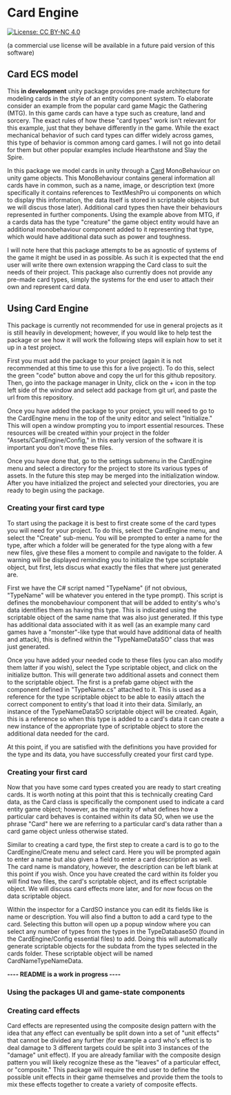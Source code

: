 # Card Engine
[![License: CC BY-NC 4.0](https://img.shields.io/badge/License-CC_BY--NC_4.0-lightgrey.svg)](https://creativecommons.org/licenses/by-nc/4.0/)

(a commercial use license will be available in a future paid version of this software)
## Card ECS model
This **in development** unity package provides pre-made architecture for modeling cards in the style of an entity component system. To elaborate consider an example from the popular card game Magic the Gathering (MTG). In this game cards can have a type such as creature, land and sorcery. The exact rules of how these "card types" work isn't relevant for this example, just that they behave differently in the game. While the exact mechanical behavior of such card types can differ widely across games, this type of behavior is common among card games. I will not go into detail for them but other popular examples include Hearthstone and Slay the Spire.  

In this package we model cards in unity through a [Card](https://github.com/cmwedin/CardEngine/blob/main/Runtime/Cards/Card.cs) MonoBehaviour on unity game objects. This MonoBehaviour contains general information all cards have in common, such as a name, image, or description text (more specifically it contains references to TextMeshPro ui components on which to display this information, the data itself is stored in scriptable objects but we will discus those later). Additional card types then have their behaviours represented in further components. Using the example above from MTG, if a cards data has the type "creature" the game object entity would have an additional monobehaviour component added to it representing that type, which would have additional data such as power and toughness.       

I will note here that this package attempts to be as agnostic of systems of the game it might be used in as possible. As such it is expected that the end user will write there own extension wrapping the Card class to suit the needs of their project. This package also currently does not provide any pre-made card types, simply the systems for the end user to attach their own and represent card data.

## Using Card Engine
This package is currently not recommended for use in general projects as it is still heavily in development; however, if you would like to help test the package or see how it will work the following steps will explain how to set it up in a test project.

First you must add the package to your project (again it is not recommended at this time to use this for a live project). To do this, select the green "code" button above and copy the url for this github repository. Then, go into the package manager in Unity, click on the + icon in the top left side of the window and select add package from git url, and paste the url from this repository. 

Once you have added the package to your project, you will need to go to the CardEngine menu in the top of the unity editor and select "Initialize." This will open a window prompting you to import essential resources. These resources will be created within your project in the folder "Assets/CardEngine/Config," in this early version of the software it is important you don't move these files. 

Once you have done that, go to the settings submenu in the CardEngine menu and select a directory for the project to store its various types of assets. In the future this step may be merged into the initialization window. After you have initialized the project and selected your directories, you are ready to begin using the package. 

### Creating your first card type
To start using the package it is best to first create some of the card types you will need for your project. To do this, select the CardEngine menu, and select the "Create" sub-menu. You will be prompted to enter a name for the type, after which a folder will be generated for the type along with a few new files, give these files a moment to compile and navigate to the folder. A warning will be displayed reminding you to initialize the type scriptable object, but first, lets discus what exactly the files that where just generated are.

First we have the C# script named "TypeName" (if not obvious, "TypeName" will be whatever you entered in the type prompt). This script is defines the monobehaviour component that will be added to entity's who's data identifies them as having this type. This is indicated using the scriptable object of the same name that was also just generated. If this type has additional data associated with it as well (as an example many card games have a "monster"-like type that would have additional data of health and attack), this is defined within the "TypeNameDataSO" class that was just generated.

Once you have added your needed code to these files (you can also modify them latter if you wish), select the Type scriptable object, and click on the initialize button. This will generate two additional assets and connect them to the scriptable object. The first is a prefab game object with the component defined in "TypeName.cs" attached to it. This is used as a reference for the type scriptable object to be able to easily attach the correct component to entity's that load it into their data. Similarly, an instance of the TypeNameDataSO scriptable object will be created. Again, this is a reference so when this type is added to a card's data it can create a new instance of the appropriate type of scriptable object to store the additional data needed for the card.

At this point, if you are satisfied with the definitions you have provided for the type and its data, you have successfully created your first card type.

### Creating your first card
Now that you have some card types created you are ready to start creating cards. It is worth noting at this point that this is technically creating Card data, as the Card class is specifically the component used to indicate a card entity game object; however, as the majority of what defines how a particular card behaves is contained within its data SO, when we use the phrase "Card" here we are referring to a particular card's data rather than a card game object unless otherwise stated.

Similar to creating a card type, the first step to create a card is to go to the CardEngine/Create menu and select card. Here you will be prompted again to enter a name but also given a field to enter a card description as well. The card name is mandatory, however, the description can be left blank at this point if you wish. Once you have created the card within its folder you will find two files, the card's scriptable object, and its effect scriptable object. We will discuss card effects more later, and for now focus on the data scriptable object.

Within the inspector for a CardSO instance you can edit its fields like is name or description. You will also find a button to add a card type to the card. Selecting this button will open up a popup window where you can select any number of types from the types in the TypeDatabaseSO (found in the CardEngine/Config essential files) to add. Doing this will automatically generate scriptable objects for the subdata from the types selected in the cards folder. These scriptable object will be named CardNameTypeNameData.

**---- README is a work in progress ----**

### Using the packages UI and game-state components

### Creating card effects
Card effects are represented using the composite design pattern with the idea that any effect can eventually be split down into a set of "unit effects" that cannot be divided any further (for example a card who's effect is to deal damage to 3 different targets could be split into 3 instances of the "damage" unit effect). If you are already familiar with the composite design pattern you will likely recognize these as the "leaves" of a particular effect, or "composite." This package will require the end user to define the possible unit effects in their game themselves and provide them the tools to mix these effects together to create a variety of composite effects. 

